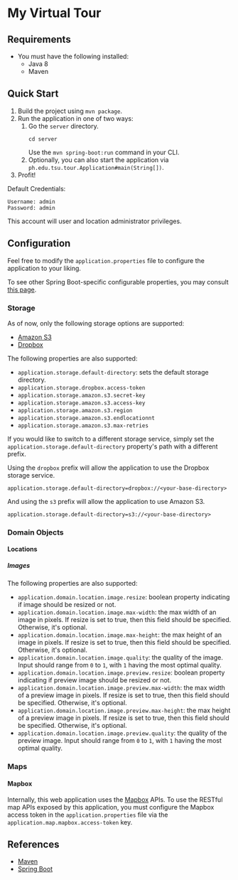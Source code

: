 # My Virtual Tour

## Requirements
* You must have the following installed:
  * Java 8
  * Maven

## Quick Start
1. Build the project using `mvn package`.
2. Run the application in one of two ways:
   1. Go the `server` directory.
      ```
      cd server
      ```
      Use the `mvn spring-boot:run` command in your CLI.
   2. Optionally, you can also start the application via `ph.edu.tsu.tour.Application#main(String[])`.
3. Profit!

Default Credentials:

    Username: admin
    Password: admin

This account will user and location administrator privileges.

## Configuration
Feel free to modify the `application.properties` file to configure the application to your liking.

To see other Spring Boot-specific configurable properties, you may consult 
[this page](https://docs.spring.io/spring-boot/docs/current/reference/html/common-application-properties.html).

### Storage

As of now, only the following storage options are supported:

- [Amazon S3](https://aws.amazon.com/s3/)
- [Dropbox](https://www.dropbox.com/)

The following properties are also supported:

* `application.storage.default-directory`: sets the default storage directory.
* `application.storage.dropbox.access-token`
* `application.storage.amazon.s3.secret-key`
* `application.storage.amazon.s3.access-key`
* `application.storage.amazon.s3.region`
* `application.storage.amazon.s3.endlocationnt`
* `application.storage.amazon.s3.max-retries`

If you would like to switch to a different storage service, simply set the `application.storage.default-directory`
property's path with a different prefix.

Using the `dropbox` prefix will allow the application to use the Dropbox storage service.
```
application.storage.default-directory=dropbox://<your-base-directory>
```

And using the `s3` prefix will allow the application to use Amazon S3.
```
application.storage.default-directory=s3://<your-base-directory>
```

### Domain Objects

#### Locations

##### Images

The following properties are also supported:

* `application.domain.location.image.resize`: boolean property indicating if image should be resized or not.
* `application.domain.location.image.max-width`: the max width of an image in pixels. If resize is set to true, 
  then this field should be specified. Otherwise, it's optional.
* `application.domain.location.image.max-height`: the max height of an image in pixels. If resize is set to true, 
  then this field should be specified. Otherwise, it's optional.
* `application.domain.location.image.quality`: the quality of the image. Input should range from `0` to `1`, 
  with `1` having the most optimal quality.
* `application.domain.location.image.preview.resize`: boolean property indicating if preview image should be resized or not.
* `application.domain.location.image.preview.max-width`: the max width of a preview image in pixels. 
  If resize is set to true, then this field should be specified. Otherwise, it's optional.
* `application.domain.location.image.preview.max-height`: the max height of a preview image in pixels. 
  If resize is set to true, then this field should be specified. Otherwise, it's optional.
* `application.domain.location.image.preview.quality`: the quality of the preview image. Input should range from `0` to `1`, 
  with `1` having the most optimal quality.
  
### Maps

#### Mapbox

Internally, this web application uses the [Mapbox](http://www.mapbox.com) APIs. To use the RESTful map APIs exposed by 
this application, you must configure the Mapbox access token in the `application.properties` file via the 
`application.map.mapbox.access-token` key.

## References
* [Maven](https://maven.apache.org)
* [Spring Boot](http://docs.spring.io/spring-boot/docs/current/reference/htmlsingle/)